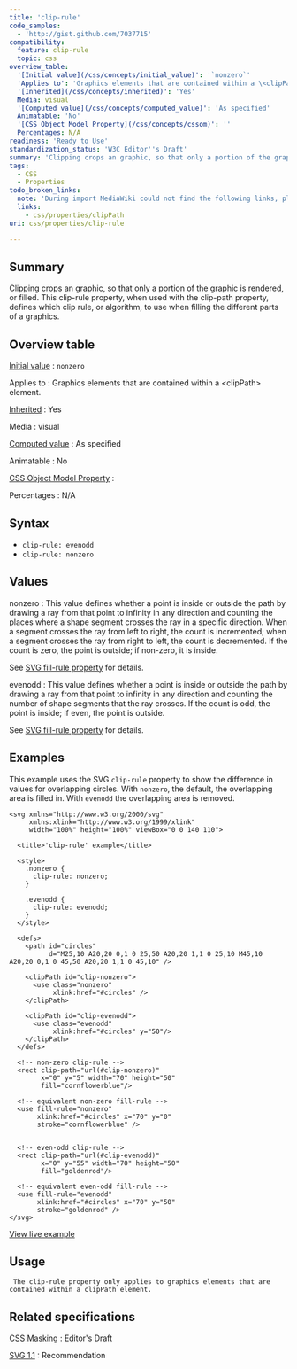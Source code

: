 ```yaml
---
title: 'clip-rule'
code_samples:
  - 'http://gist.github.com/7037715'
compatibility:
  feature: clip-rule
  topic: css
overview_table:
  '[Initial value](/css/concepts/initial_value)': '`nonzero`'
  'Applies to': 'Graphics elements that are contained within a \<clipPath\> element.'
  '[Inherited](/css/concepts/inherited)': 'Yes'
  Media: visual
  '[Computed value](/css/concepts/computed_value)': 'As specified'
  Animatable: 'No'
  '[CSS Object Model Property](/css/concepts/cssom)': ''
  Percentages: N/A
readiness: 'Ready to Use'
standardization_status: 'W3C Editor''s Draft'
summary: 'Clipping crops an graphic, so that only a portion of the graphic is rendered, or filled. This clip-rule property, when used with the clip-path property, defines which clip rule, or algorithm, to use when filling the different parts of a graphics.'
tags:
  - CSS
  - Properties
todo_broken_links:
  note: 'During import MediaWiki could not find the following links, please fix and adjust this list.'
  links:
    - css/properties/clipPath
uri: css/properties/clip-rule

---
```

## Summary

Clipping crops an graphic, so that only a portion of the graphic is rendered, or filled. This clip-rule property, when used with the clip-path property, defines which clip rule, or algorithm, to use when filling the different parts of a graphics.

## Overview table

[Initial value](/css/concepts/initial_value)
:   `nonzero`

Applies to
:   Graphics elements that are contained within a \<clipPath\> element.

[Inherited](/css/concepts/inherited)
:   Yes

Media
:   visual

[Computed value](/css/concepts/computed_value)
:   As specified

Animatable
:   No

[CSS Object Model Property](/css/concepts/cssom)
:

Percentages
:   N/A

## Syntax

-   `clip-rule: evenodd`
-   `clip-rule: nonzero`

## Values

nonzero
:   This value defines whether a point is inside or outside the path by drawing a ray from that point to infinity in any direction and counting the places where a shape segment crosses the ray in a specific direction. When a segment crosses the ray from left to right, the count is incremented; when a segment crosses the ray from right to left, the count is decremented. If the count is zero, the point is outside; if non-zero, it is inside.

See [SVG fill-rule property](http://www.w3.org/TR/2011/REC-SVG11-20110816/painting.html#FillRuleProperty) for details.

evenodd
:   This value defines whether a point is inside or outside the path by drawing a ray from that point to infinity in any direction and counting the number of shape segments that the ray crosses. If the count is odd, the point is inside; if even, the point is outside.

See [SVG fill-rule property](http://www.w3.org/TR/2011/REC-SVG11-20110816/painting.html#FillRuleProperty) for details.

## Examples

This example uses the SVG `clip-rule` property to show the difference in values for overlapping circles. With `nonzero`, the default, the overlapping area is filled in. With `evenodd` the overlapping area is removed.

```
<svg xmlns="http://www.w3.org/2000/svg"
     xmlns:xlink="http://www.w3.org/1999/xlink"
     width="100%" height="100%" viewBox="0 0 140 110">

  <title>'clip-rule' example</title>

  <style>
    .nonzero {
      clip-rule: nonzero;
    }

    .evenodd {
      clip-rule: evenodd;
    }
  </style>

  <defs>
    <path id="circles"
          d="M25,10 A20,20 0,1 0 25,50 A20,20 1,1 0 25,10 M45,10 A20,20 0,1 0 45,50 A20,20 1,1 0 45,10" />

    <clipPath id="clip-nonzero">
      <use class="nonzero"
           xlink:href="#circles" />
    </clipPath>

    <clipPath id="clip-evenodd">
      <use class="evenodd"
           xlink:href="#circles" y="50"/>
    </clipPath>
  </defs>

  <!-- non-zero clip-rule -->
  <rect clip-path="url(#clip-nonzero)"
        x="0" y="5" width="70" height="50"
        fill="cornflowerblue"/>

  <!-- equivalent non-zero fill-rule -->
  <use fill-rule="nonzero"
       xlink:href="#circles" x="70" y="0"
       stroke="cornflowerblue" />


  <!-- even-odd clip-rule -->
  <rect clip-path="url(#clip-evenodd)"
        x="0" y="55" width="70" height="50"
        fill="goldenrod"/>

  <!-- equivalent even-odd fill-rule -->
  <use fill-rule="evenodd"
       xlink:href="#circles" x="70" y="50"
       stroke="goldenrod" />
</svg>
```

[View live example](http://code.webplatform.org/gist/7037715)

## Usage

     The clip-rule property only applies to graphics elements that are contained within a clipPath element.

## Related specifications

[CSS Masking](http://dev.w3.org/fxtf/masking/)
:   Editor's Draft

[SVG 1.1](http://www.w3.org/TR/SVG/)
:   Recommendation
